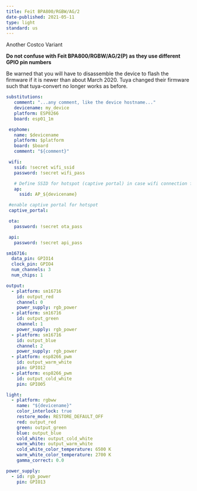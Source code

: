 ```yaml
---
title: Feit BPA800/RGBW/AG/2
date-published: 2021-05-11
type: light
standard: us
---
```


Another Costco Variant

**Do not confuse with Feit BPA800/RGBW/AG/2(P) as they use different GPIO pin numbers**

Be warned that you will have to disassemble the device to flash the firmware if it is newer than about March 2020.
Tuya changed their firmware such that tuya-convert no longer works as before.

```yaml
substitutions:
   comment: "...any comment, like the device hostname..."
   devicename: my_device
   platform: ESP8266
   board: esp01_1m

 esphome:
   name: $devicename
   platform: $platform
   board: $board
   comment: "${comment}"

 wifi:
   ssid: !secret wifi_ssid
   password: !secret wifi_pass

   # Define SSID for hotspot (captive portal) in case wifi connection fails
   ap:
     ssid: AP_${devicename}

 #enable captive portal for hotspot
 captive_portal:

 ota:
   password: !secret ota_pass

 api:
   password: !secret api_pass

sm16716:
  data_pin: GPIO14
  clock_pin: GPIO4
  num_channels: 3
  num_chips: 1

output:
  - platform: sm16716
    id: output_red
    channel: 0
    power_supply: rgb_power
  - platform: sm16716
    id: output_green
    channel: 1
    power_supply: rgb_power
  - platform: sm16716
    id: output_blue
    channel: 2
    power_supply: rgb_power
  - platform: esp8266_pwm
    id: output_warm_white
    pin: GPIO12
  - platform: esp8266_pwm
    id: output_cold_white
    pin: GPIO05

light:
  - platform: rgbww
    name: "${devicename}"
    color_interlock: true
    restore_mode: RESTORE_DEFAULT_OFF
    red: output_red
    green: output_green
    blue: output_blue
    cold_white: output_cold_white
    warm_white: output_warm_white
    cold_white_color_temperature: 6500 K
    warm_white_color_temperature: 2700 K
    gamma_correct: 0.0

power_supply:
  - id: rgb_power
    pin: GPIO13
```
